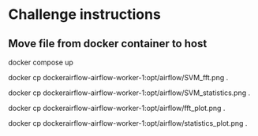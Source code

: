 # Challenge instructions 


## Move file from docker container to host 


docker compose up 

docker cp dockerairflow-airflow-worker-1:opt/airflow/SVM_fft.png .

docker cp dockerairflow-airflow-worker-1:opt/airflow/SVM_statistics.png .

docker cp dockerairflow-airflow-worker-1:opt/airflow/fft_plot.png .

docker cp dockerairflow-airflow-worker-1:opt/airflow/statistics_plot.png .
